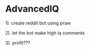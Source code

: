# AdvancedIQ
1). create reddit bot using praw

2). let the bot make high iq comments

3). profit???
